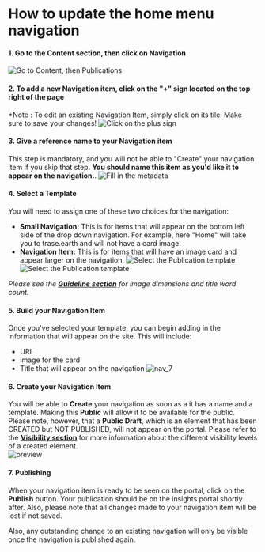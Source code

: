 # How to update the home menu navigation

#### 1. Go to the Content section, then click on Navigation
![Go to Content, then Publications](/images/nav_2.png)

#### 2. To add a new Navigation item, click on the "+" sign located on the top right of the page
*Note : To edit an existing Navigation Item, simply click on its tile. Make sure to save your changes!
![Click on the plus sign](/images/nav_3.png)

#### 3. Give a reference name to your Navigation item
This step is mandatory, and you will not be able to "Create" your navigation item if you skip that step. **You should name this item as you'd like it to appear on the navigation.**. 
![Fill in the metadata](/images/nav_4.png)

#### 4. Select a Template
You will need to assign one of these two choices for the navigation:
- **Small Navigation:** This is for items that will appear on the bottom left side of the drop down navigation. For example, here "Home" will take you to trase.earth and will not have a card image.
- **Navigation Item:** This is for items that will have an image card and appear larger on the navigation.
![Select the Publication template](/images/nav_5.png)
![Select the Publication template](/images/nav_1.png)


*Please see the **[Guideline section](/docs/guidelines/index)** for image dimensions and title word count.*


#### 5. Build your Navigation Item
Once you've selected your template, you can begin adding in the information that will appear on the site. This will include:
- URL
- image for the card
- Title that will appear on the navigation
![nav_7](/images/nav_7.png)

#### 6. Create your Navigation Item
You will be able to **Create** your navigation as soon as a it has a name and a template. Making this **Public** will allow it to be available for the public. Please note, however, that a **Public Draft**, which is an element that has been CREATED but NOT PUBLISHED, will not appear on the portal. Please refer to the **[Visibility section](/docs/visibility/index)** for more information about the different visibility levels of a created element.  
![preview](/images/nav_8.png)

#### 7. Publishing 
When your navigation item is ready to be seen on the portal, click on the **Publish** button. Your publication should be on the insights portal shortly after. Also, please note that all changes made to your navigation item will be lost if not saved. 

Also, any outstanding change to an existing navigation will only be visible once the navigation is published again.

